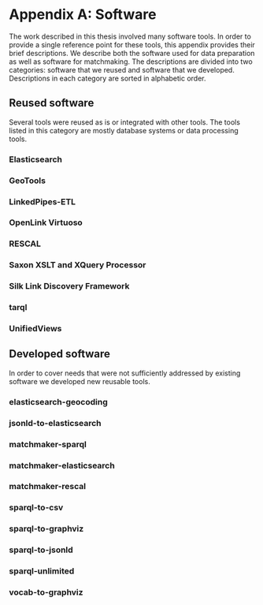 # Appendix A: Software

The work described in this thesis involved many software tools.
In order to provide a single reference point for these tools, this appendix provides their brief descriptions.
We describe both the software used for data preparation as well as software for matchmaking.
The descriptions are divided into two categories: software that we reused and software that we developed.
Descriptions in each category are sorted in alphabetic order.

## Reused software

Several tools were reused as is or integrated with other tools.
The tools listed in this category are mostly database systems or data processing tools.

### Elasticsearch

### GeoTools

### LinkedPipes-ETL

### OpenLink Virtuoso

### RESCAL

### Saxon XSLT and XQuery Processor

### Silk Link Discovery Framework

### tarql

### UnifiedViews

## Developed software

In order to cover needs that were not sufficiently addressed by existing software we developed new reusable tools.

### elasticsearch-geocoding

### jsonld-to-elasticsearch

### matchmaker-sparql

### matchmaker-elasticsearch

### matchmaker-rescal

### sparql-to-csv

### sparql-to-graphviz

### sparql-to-jsonld

### sparql-unlimited

### vocab-to-graphviz

